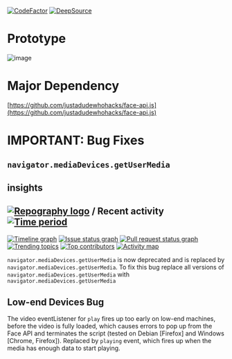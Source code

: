 [![CodeFactor](https://www.codefactor.io/repository/github/otherwa/sasta-attendence/badge)](https://www.codefactor.io/repository/github/otherwa/sasta-attendence)
[![DeepSource](https://app.deepsource.com/gh/Otherwa/Sasta-Attendence.svg/?label=code+coverage&show_trend=true&token=JS8-u3rZnXk42g9Oo5MzWKl8)](https://app.deepsource.com/gh/Otherwa/Sasta-Attendence/)

# Prototype 
![image](https://github.com/Otherwa/Sasta-Attendence/assets/67428572/409f2393-5b29-4134-831b-9f021a26ddae)

# Major Dependency
[https://github.com/justadudewhohacks/face-api.js](https://github.com/justadudewhohacks/face-api.js)
# IMPORTANT: Bug Fixes

## `navigator.mediaDevices.getUserMedia`

## insights


## [![Repography logo](https://images.repography.com/logo.svg)](https://repography.com) / Recent activity [![Time period](https://images.repography.com/25186133/Otherwa/Sasta-Attendence/recent-activity/jm4ViL-FdH5OLKhxEjvGcobP5jY2n8y3H_RT3csUKaQ/69t4X1TTCcfrH30zm7xDcA6k8n0mStEaJ_agQ1gDLvI_badge.svg)](https://repography.com)
[![Timeline graph](https://images.repography.com/25186133/Otherwa/Sasta-Attendence/recent-activity/jm4ViL-FdH5OLKhxEjvGcobP5jY2n8y3H_RT3csUKaQ/69t4X1TTCcfrH30zm7xDcA6k8n0mStEaJ_agQ1gDLvI_timeline.svg)](https://github.com/Otherwa/Sasta-Attendence/commits)
[![Issue status graph](https://images.repography.com/25186133/Otherwa/Sasta-Attendence/recent-activity/jm4ViL-FdH5OLKhxEjvGcobP5jY2n8y3H_RT3csUKaQ/69t4X1TTCcfrH30zm7xDcA6k8n0mStEaJ_agQ1gDLvI_issues.svg)](https://github.com/Otherwa/Sasta-Attendence/issues)
[![Pull request status graph](https://images.repography.com/25186133/Otherwa/Sasta-Attendence/recent-activity/jm4ViL-FdH5OLKhxEjvGcobP5jY2n8y3H_RT3csUKaQ/69t4X1TTCcfrH30zm7xDcA6k8n0mStEaJ_agQ1gDLvI_prs.svg)](https://github.com/Otherwa/Sasta-Attendence/pulls)
[![Trending topics](https://images.repography.com/25186133/Otherwa/Sasta-Attendence/recent-activity/jm4ViL-FdH5OLKhxEjvGcobP5jY2n8y3H_RT3csUKaQ/69t4X1TTCcfrH30zm7xDcA6k8n0mStEaJ_agQ1gDLvI_words.svg)](https://github.com/Otherwa/Sasta-Attendence/commits)
[![Top contributors](https://images.repography.com/25186133/Otherwa/Sasta-Attendence/recent-activity/jm4ViL-FdH5OLKhxEjvGcobP5jY2n8y3H_RT3csUKaQ/69t4X1TTCcfrH30zm7xDcA6k8n0mStEaJ_agQ1gDLvI_users.svg)](https://github.com/Otherwa/Sasta-Attendence/graphs/contributors)
[![Activity map](https://images.repography.com/25186133/Otherwa/Sasta-Attendence/recent-activity/jm4ViL-FdH5OLKhxEjvGcobP5jY2n8y3H_RT3csUKaQ/69t4X1TTCcfrH30zm7xDcA6k8n0mStEaJ_agQ1gDLvI_map.svg)](https://github.com/Otherwa/Sasta-Attendence/commits)



`navigator.mediaDevices.getUserMedia` is now deprecated and is replaced by `navigator.mediaDevices.getUserMedia`. To fix this bug replace all versions of `navigator.mediaDevices.getUserMedia` with `navigator.mediaDevices.getUserMedia`

## Low-end Devices Bug

The video eventListener for `play` fires up too early on low-end machines, before the video is fully loaded, which causes errors to pop up from the Face API and terminates the script (tested on Debian [Firefox] and Windows [Chrome, Firefox]). Replaced by `playing` event, which fires up when the media has enough data to start playing.
